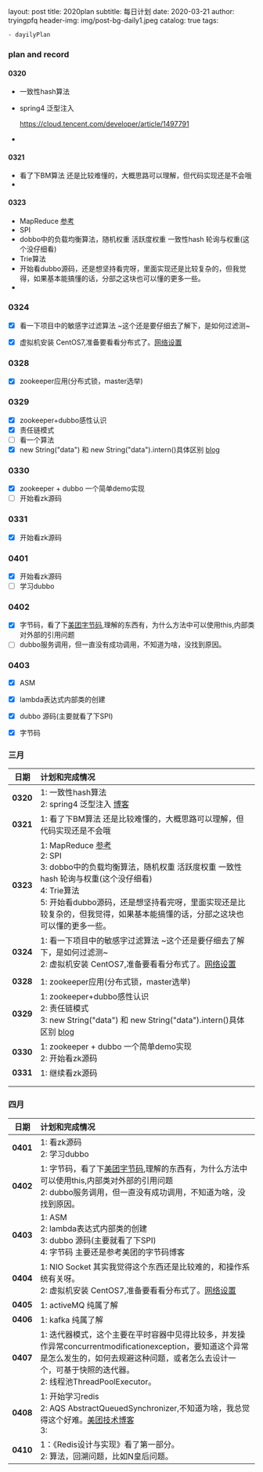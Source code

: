 layout:     post
title:      2020plan
subtitle:   每日计划
date:       2020-03-21
author:     tryingpfq
header-img: img/post-bg-daily1.jpeg
catalog: true
tags:

    - dayilyPlan

### plan and record

#### 0320

* 一致性hash算法

* spring4 泛型注入

  https://cloud.tencent.com/developer/article/1497791

* 

#### 0321

* 看了下BM算法 还是比较难懂的，大概思路可以理解，但代码实现还是不会哦
* 

#### 0323

* MapReduce [参考](https://blog.csdn.net/qq_35078688/article/details/83240661?depth_1-utm_source=distribute.pc_relevant.none-task&utm_source=distribute.pc_relevant.none-task)
* SPI
* dobbo中的负载均衡算法，随机权重 活跃度权重 一致性hash 轮询与权重(这个没仔细看)
* Trie算法
* 开始看dubbo源码，还是想坚持看完呀，里面实现还是比较复杂的，但我觉得，如果基本能搞懂的话，分部之这块也可以懂的更多一些。
* 



### 0324

- [x] 看一下项目中的敏感字过滤算法  ~这个还是要仔细去了解下，是如何过滤测~
- [x] 虚拟机安装 CentOS7,准备要看看分布式了。[网络设置](https://blog.csdn.net/akipa11/article/details/81414875?depth_1-utm_source=distribute.pc_relevant.none-task&utm_source=distribute.pc_relevant.none-task)



### 0328

- [x] zookeeper应用(分布式锁，master选举)

### 0329
- [x] zookeeper+dubbo感性认识
- [x] 责任链模式
- [ ] 看一个算法
- [x] new String("data") 和 new String("data").intern()具体区别 [blog](https://tech.meituan.com/2014/03/06/in-depth-understanding-string-intern.html)

### 0330
- [x] zookeeper + dubbo 一个简单demo实现
- [ ] 开始看zk源码

### 0331
- [x] 开始看zk源码

### 0401
- [x] 开始看zk源码
- [ ] 学习dubbo

###  0402

- [x] 字节码，看了下[美团字节码](https://tech.meituan.com/2019/09/05/java-bytecode-enhancement.html),理解的东西有，为什么方法中可以使用this,内部类对外部的引用问题
- [ ] dubbo服务调用，但一直没有成功调用，不知道为啥，没找到原因。

### 0403

- [x] ASM
- [x] lambda表达式内部类的创建
- [x] dubbo 源码(主要就看了下SPI)
- [x] 字节码



### 三月

|   日期   | 计划和完成情况                                               |
| :------: | :----------------------------------------------------------- |
| **0320** | 1:  一致性hash算法  <br>2:  spring4 泛型注入 [博客](https://cloud.tencent.com/developer/article/1497791) |
| **0321** | 1: 看了下BM算法 还是比较难懂的，大概思路可以理解，但代码实现还是不会哦 |
| **0323** | 1: MapReduce [参考](https://blog.csdn.net/qq_35078688/article/details/83240661?depth_1-utm_source=distribute.pc_relevant.none-task&utm_source=distribute.pc_relevant.none-task)<br>2: SPI<br>3: dobbo中的负载均衡算法，随机权重 活跃度权重 一致性hash 轮询与权重(这个没仔细看)<br>4: Trie算法<br>5: 开始看dubbo源码，还是想坚持看完呀，里面实现还是比较复杂的，但我觉得，如果基本能搞懂的话，分部之这块也可以懂的更多一些。 |
| **0324** | 1: 看一下项目中的敏感字过滤算法  ~这个还是要仔细去了解下，是如何过滤测~<br>2: 虚拟机安装 CentOS7,准备要看看分布式了。[网络设置](https://blog.csdn.net/akipa11/article/details/81414875?depth_1-utm_source=distribute.pc_relevant.none-task&utm_source=distribute.pc_relevant.none-task) |
|          |                                                              |
| **0328** | 1: zookeeper应用(分布式锁，master选举)                       |
| **0329** | 1: zookeeper+dubbo感性认识<br>2: 责任链模式 <br>3: new String("data") 和 new String("data").intern()具体区别 [blog](https://tech.meituan.com/2014/03/06/in-depth-understanding-string-intern.html) |
| **0330** | 1: zookeeper + dubbo 一个简单demo实现 <br>2: 开始看zk源码    |
| **0331** | 1: 继续看zk源码                                              |
|          |                                                              |
|          |                                                              |



### 四月

|   日期   | 计划和完成情况                                               |
| :------: | :----------------------------------------------------------- |
| **0401** | 1: 看zk源码  <br>2: 学习dubbo                                |
| **0402** | 1: 字节码，看了下[美团字节码](https://tech.meituan.com/2019/09/05/java-bytecode-enhancement.html),理解的东西有，为什么方法中可以使用this,内部类对外部的引用问题 <br>2: dubbo服务调用，但一直没有成功调用，不知道为啥，没找到原因。 |
| **0403** | 1: ASM <br>2: lambda表达式内部类的创建 <br>3: dubbo 源码(主要就看了下SPI) <br>4: 字节码  主要还是参考美团的字节码博客 |
| **0404** | 1: NIO Socket 其实我觉得这个东西还是比较难的，和操作系统有关呀。<br>2: 虚拟机安装 CentOS7,准备要看看分布式了。[网络设置](https://blog.csdn.net/akipa11/article/details/81414875?depth_1-utm_source=distribute.pc_relevant.none-task&utm_source=distribute.pc_relevant.none-task) |
| **0405** | 1: activeMQ  纯属了解                                        |
| **0406** | 1: kafka 纯属了解<br>                                        |
| **0407** | 1: 迭代器模式，这个主要在平时容器中见得比较多，并发操作异常concurrentmodificationexception，要知道这个异常是怎么发生的，如何去规避这种问题，或者怎么去设计一个，可基于快照的迭代器。<br>2: 线程池ThreadPoolExecutor。<br> |
| **0408** | 1: 开始学习redis <br>2: AQS AbstractQueuedSynchronizer,不知道为啥，我总觉得这个好难。[美团技术博客](https://tech.meituan.com/2019/12/05/aqs-theory-and-apply.html)<br>3: |
| **0410** | 1：《Redis设计与实现》看了第一部分。<br>2:  算法，回溯问题，比如N皇后问题。<br> |




